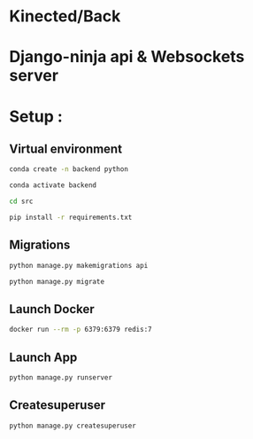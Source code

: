 # Kinected/Back

# Django-ninja api & Websockets server

# Setup :
## Virtual environment 
```bash
conda create -n backend python
```
```bash
conda activate backend
```
```bash
cd src
```
```bash
pip install -r requirements.txt
```
## Migrations
```bash
python manage.py makemigrations api
```
```bash
python manage.py migrate
```
## Launch Docker
```bash
docker run --rm -p 6379:6379 redis:7
```
## Launch App
```bash
python manage.py runserver
```

## Createsuperuser
```bash
python manage.py createsuperuser
```




